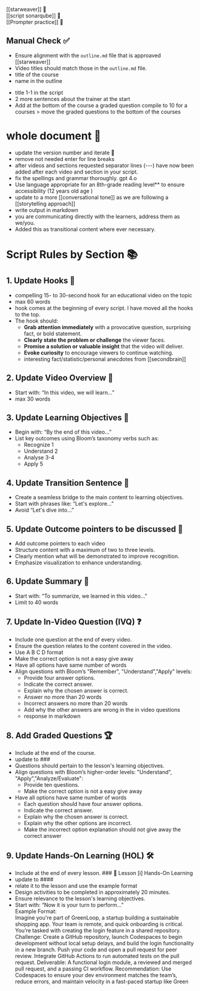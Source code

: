 [[starweaver]] 🌟  
[[script sonarqube]] 📜  
[[Prompter practice]] 🎤  



## Manual Check ✅  

* Ensure alignment with the `outline.md` file that is approaved [[starweaver]]
* Video titles should match those in the `outline.md` file.  
* title of the course  
* name in the outline  
- title 1-1 in the script
- 2 more sentences about the trainer at the start  
- Add at the bottom of the course a graded question compile to 10 for a courses > move the graded questions to the bottom of the courses

# whole document 📄  
- update the version number and iterate 🔄  
- remove not needed enter for line breaks  
- after videos and sections requested separator lines (---) have now been added after each video and section in your script.  
- fix the spellings and grammar thoroughly.  gpt 4.o
- Use language appropriate for an 8th-grade reading level** to ensure accessibility  (12 years old age )
- update to a more [[conversational tone]] as we are following a [[storytelling approach]]  
- write output in markdown 
- you are communicating directly with the learners, address them as we/you.
- Added this as transitional content where ever necessary.


# Script Rules by Section 📚  

## 1. Update Hooks 🎣  

* compelling 15- to 30-second hook for an educational video on the topic
*  max 60 words  
* hook comes at the beginning of every script. I have moved all the hooks to the top.
* The hook should:  
	- **Grab attention immediately** with a provocative question, surprising fact, or bold statement.  
	- **Clearly state the problem or challenge** the viewer faces.  
	- **Promise a solution or valuable insight** that the video will deliver.  
	- **Evoke curiosity** to encourage viewers to continue watching.  
	- interesting fact/statistic/personal anecdotes from [[secondbrain]]  

## 2. Update Video Overview 🎥  

* Start with: “In this video, we will learn…”  
* max 30 words  

## 3. Update Learning Objectives 🎯  

* Begin with: “By the end of this video…”  
* List key outcomes using Bloom’s taxonomy verbs such as:  
  * Recognize  1
  * Understand   2
  * Analyse  3-4
  * Apply   5

## 4. Update Transition Sentence 🌉  

* Create a seamless bridge to the main content to learning objectives.  
* Start with phrases like: “Let's explore…” 
* Avoid “Let's dive into…”  

## 5. Update Outcome pointers to be discussed 📌  

* Add outcome pointers to each video  
* Structure content with a maximum of two to three levels.  
* Clearly mention what will be demonstrated to improve recognition.  
* Emphasize visualization to enhance understanding.  

## 6. Update Summary 📝  
 
* Start with: “To summarize, we learned in this video…”  
* Limit to 40 words  

## 7. Update In-Video Question (IVQ) ❓  

* Include one question at the end of every video.  
* Ensure the question relates to the content covered in the video.  
* Use A B C D format 
* Make the correct option is not a easy give away
* Have all options have same number of words
* Align questions with Bloom’s "Remember", "Understand","Apply" levels:  
  * Provide four answer options.  
  * Indicate the correct answer.  
  * Explain why the chosen answer is correct.  
  * Answer no more than 20 words 
  * Incorrect answers no more than 20 words
  * Add why the other answers are wrong in the in video questions  
  * response in markdown

## 8. Add Graded Questions 🏆  

* Include at the end of the course.  
* update to ###  
* Questions should pertain to the lesson's learning objectives.  
* Align questions with Bloom’s higher-order levels: "Understand", "Apply","Analyze/Evaluate":  
  * Provide ten questions.  
  *  Make the correct option is not a easy give away
* Have all options have same number of words
  * Each question should have four answer options.  
  * Indicate the correct answer.  
  * Explain why the chosen answer is correct.  
  * Explain why the other options are incorrect. 
  * Make the incorrect option explanation should not give away the correct answer

## 9. Update Hands-On Learning (HOL) 🛠️  

* Include at the end of every lesson. ### 📝 Lesson [i] Hands-On Learning  
* update to ####  
* relate it to the lesson and use the example format  
* Design activities to be completed in approximately 20 minutes.  
* Ensure relevance to the lesson's learning objectives.  
* Start with: “Now it is your turn to perform…”  
Example Format:  
	Imagine you're part of GreenLoop, a startup building a sustainable shopping app. Your team is remote, and quick onboarding is critical. You’re tasked with creating the login feature in a shared repository. Challenge: Create a GitHub repository, launch Codespaces to begin development without local setup delays, and build the login functionality in a new branch. Push your code and open a pull request for peer review. Integrate GitHub Actions to run automated tests on the pull request. Deliverable: A functional login module, a reviewed and merged pull request, and a passing CI workflow. Recommendation: Use Codespaces to ensure your dev environment matches the team’s, reduce errors, and maintain velocity in a fast-paced startup like Green
